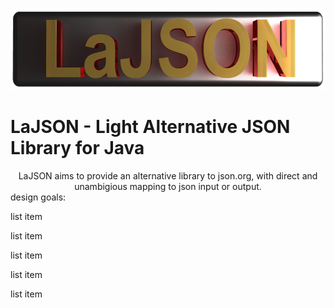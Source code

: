 
<p align="center">
  <img width="600" height="131" src="https://github.com/lassikin/LaJSON/raw/master/lajsonlogo.png">
</p>


# LaJSON - Light Alternative JSON Library for Java
<center>
LaJSON aims to provide an alternative library to json.org, with direct and unambigious mapping to json input or output.
</center>
design goals:
<p>list item</p>
<p>list item</p>
<p>list item</p>
<p>list item</p>
<p>list item</p>



